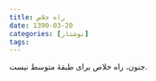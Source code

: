 ```yaml
---
title: راه خلاص
date: 1390-03-20
categories: [نوشتار]
tags:
---
```


جنون، راه خلاص برای طبقهٔ متوسط نیست.
